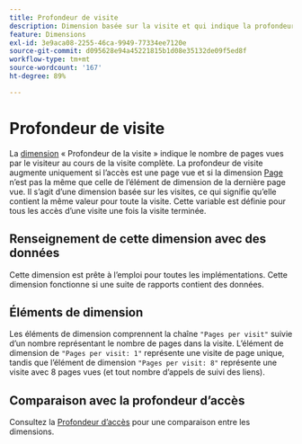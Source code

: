 ```yaml
---
title: Profondeur de visite
description: Dimension basée sur la visite et qui indique la profondeur de la visite.
feature: Dimensions
exl-id: 3e9aca08-2255-46ca-9949-77334ee7120e
source-git-commit: d095628e94a45221815b1d08e35132de09f5ed8f
workflow-type: tm+mt
source-wordcount: '167'
ht-degree: 89%

---
```


# Profondeur de visite

La [dimension](overview.md) « Profondeur de la visite » indique le nombre de pages vues par le visiteur au cours de la visite complète. La profondeur de visite augmente uniquement si l’accès est une page vue et si la dimension [Page](page.md) n’est pas la même que celle de l’élément de dimension de la dernière page vue. Il s’agit d’une dimension basée sur les visites, ce qui signifie qu’elle contient la même valeur pour toute la visite. Cette variable est définie pour tous les accès d’une visite une fois la visite terminée.

## Renseignement de cette dimension avec des données

Cette dimension est prête à l’emploi pour toutes les implémentations. Cette dimension fonctionne si une suite de rapports contient des données.

## Éléments de dimension

Les éléments de dimension comprennent la chaîne `"Pages per visit"` suivie d’un nombre représentant le nombre de pages dans la visite. L’élément de dimension de `"Pages per visit: 1"` représente une visite de page unique, tandis que l’élément de dimension `"Pages per visit: 8"` représente une visite avec 8 pages vues (et tout nombre d’appels de suivi des liens).

## Comparaison avec la profondeur d’accès

Consultez la [Profondeur d’accès](hit-depth.md) pour une comparaison entre les dimensions.
